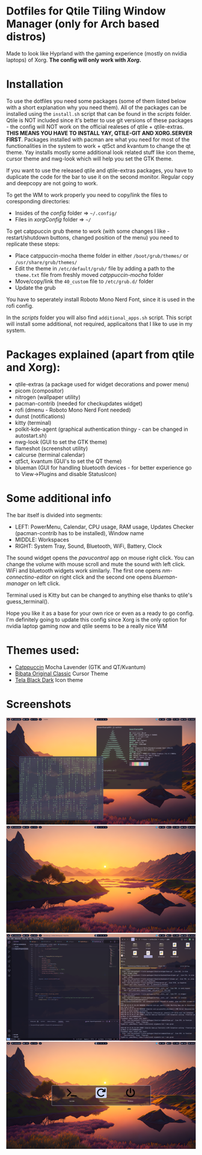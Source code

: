 # Dotfiles for Qtile Tiling Window Manager (only for Arch based distros)
Made to look like Hyprland with the gaming experience (mostly on nvidia laptops) of Xorg. **The config will only work with _Xorg_.**

# Installation
To use the dotfiles you need some packages (some of them listed below with a short explanation why you need them). All of the packages can be installed using the `install.sh` script that can be found in the _scripts_ folder. Qtile is NOT included since it's better to use git versions of these packages - the config will NOT work on the official realeses of qtile + qtile-extras. **THIS MEANS YOU HAVE TO INSTALL YAY, QTILE-GIT AND XORG.SERVER FIRST**. Packages installed with pacman are what you need for most of the functionalities in the system to work + qt5ct and kvantum to change the qt theme. Yay installs mostly some additional look related stuff like icon theme, cursor theme and nwg-look which will help you set the GTK theme.

If you want to use the released qtile and qtile-extras packages, you have to duplicate the code for the bar to use it on the second monitor. Regular copy and deepcopy are not going to work.

To get the WM to  work properly you need to copy/link the files to coresponding directories:
 - Insides of the _config_ folder => `~/.config/`
 - Files in _xorgConfig_ folder => `~/`

To get catppuccin grub theme to work (with some changes I like - restart/shutdown buttons, changed position of the menu) you need to replicate these steps:
 - Place catppuccin-mocha theme folder in either `/boot/grub/themes/` or `/usr/share/grub/themes/`
 - Edit the theme in `/etc/default/grub/` file by adding a path to the `theme.txt` file from freshly moved _catppuccin-mocha_ folder
 - Move/copy/link the `40_custom` file to `/etc/grub.d/` folder
 - Update the grub

 You have to seperately install Roboto Mono Nerd Font, since it is used in the rofi config.

In the _scripts_ folder you will also find `additional_apps.sh` script. This script will install some additional, not required, applicaitons that I like to use in my system.


# Packages explained (apart from qtile and Xorg):
 - qtile-extras (a package used for widget decorations and power menu)
 - picom (compositor)
 - nitrogen (wallpaper utility)
 - pacman-contrib (needed for checkupdates widget)
 - rofi (dmenu - Roboto Mono Nerd Font needed)
 - dunst (notifications)
 - kitty (terminal)
 - polkit-kde-agent (graphical authentication thingy - can be changed in autostart.sh)
 - nwg-look (GUI to set the GTK theme)
 - flameshot (screenshot utility)
 - calcurse (terminal calendar)
 - qt5ct, kvantum (GUI's to set the QT theme)
 - blueman (GUI for handling bluetooth devices - for better experience go to View->Plugins and disable StatusIcon)


# Some additional info
The bar itself is divided into segments:
 - LEFT: PowerMenu, Calendar, CPU usage, RAM usage, Updates Checker (pacman-contrib has to be installed), Window name
 - MIDDLE: Workspaces
 - RIGHT: System Tray, Sound, Bluetooth, WiFi, Battery, Clock

The sound widget opens the _pavucontrol_ app on mouse right click. You can change the volume with mouse scroll and mute the sound with left click. WiFi and bluetooth widgets work similarly. The first one opens _nm-connectino-editor_ on right click and the second one opens _blueman-manager_ on left click.

Terminal used is Kitty but can be changed to anything else thanks to qtile's guess_terminal().

Hope you like it as a base for your own rice or even as a ready to go config. I'm definitely going to update this config since Xorg is the only option for nvidia laptop gaming now and qtile seems to be a really nice WM


# Themes used:
 - [Catppuccin](https://github.com/catppuccin) Mocha Lavender (GTK and QT/Kvantum)
 - [Bibata Original Classic](https://github.com/ful1e5/Bibata_Cursor) Cursor Theme
 - [Tela Black Dark](https://github.com/vinceliuice/Tela-icon-theme) Icon theme


# Screenshots

![Screenshot](/screenshots/NewBarWholeFloatingV2.png)
![Screenshot](/screenshots/NewBarWholeEmptyV2.png)
![Screenshot](/screenshots/NewBarWholeTiledV2.png)
![Screenshot](/screenshots/WholePowerMenu.png)
